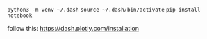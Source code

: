 `python3 -m venv ~/.dash`
`source ~/.dash/bin/activate`
`pip install notebook`

follow this: https://dash.plotly.com/installation



